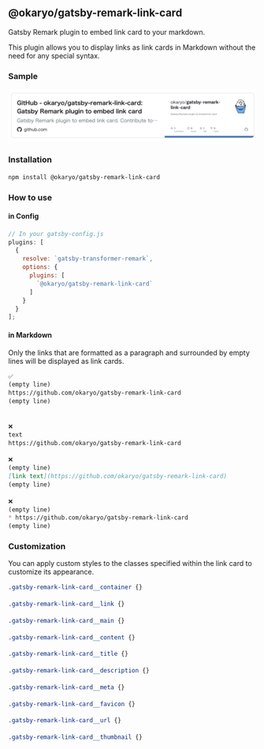 ## @okaryo/gatsby-remark-link-card
Gatsby Remark plugin to embed link card to your markdown.

This plugin allows you to display links as link cards in Markdown without the need for any special syntax.

### Sample
![Smaple](./docs/sample.png)

### Installation
```sh
npm install @okaryo/gatsby-remark-link-card
```

### How to use
#### in Config
```js
// In your gatsby-config.js
plugins: [
  {
    resolve: `gatsby-transformer-remark`,
    options: {
      plugins: [
        `@okaryo/gatsby-remark-link-card`
      ]
    }
  }
];
```
#### in Markdown
Only the links that are formatted as a paragraph and surrounded by empty lines will be displayed as link cards.

```md
✅
(empty line)
https://github.com/okaryo/gatsby-remark-link-card
(empty line)


❌
text
https://github.com/okaryo/gatsby-remark-link-card

❌
(empty line)
[link text](https://github.com/okaryo/gatsby-remark-link-card)
(empty line)

❌
(empty line)
* https://github.com/okaryo/gatsby-remark-link-card
(empty line)
```

### Customization
You can apply custom styles to the classes specified within the link card to customize its appearance.

```css
.gatsby-remark-link-card__container {}

.gatsby-remark-link-card__link {}

.gatsby-remark-link-card__main {}

.gatsby-remark-link-card__content {}

.gatsby-remark-link-card__title {}

.gatsby-remark-link-card__description {}

.gatsby-remark-link-card__meta {}

.gatsby-remark-link-card__favicon {}

.gatsby-remark-link-card__url {}

.gatsby-remark-link-card__thumbnail {}
```

